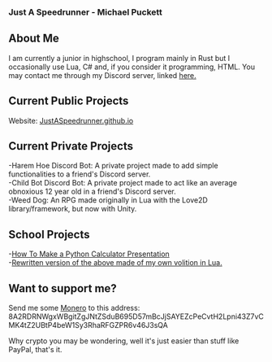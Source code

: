 ### Just A Speedrunner - Michael Puckett
## About Me
I am currently a junior in highschool, I program mainly in Rust but I occasionally use Lua, C# and, if you consider it programming, HTML.
You may contact me through my Discord server, linked [here.](https://discord.gg/9xKQQYkdzH)

## Current Public Projects
Website: [JustASpeedrunner.github.io](https://justaspeedrunner.github.io/)

## Current Private Projects
-Harem Hoe Discord Bot: A private project made to add simple functionalities to a friend's Discord server.  
-Child Bot Discord Bot: A private project made to act like an average obnoxious 12 year old in a friend's Discord server.  
-Weed Dog: An RPG made originally in Lua with the Love2D library/framework, but now with Unity.  

## School Projects
-[How To Make a Python Calculator Presentation](https://github.com/JustASpeedrunner/DigitalLiteracyCalculator)  
-[Rewritten version of the above made of my own volition in Lua.](https://github.com/JustASpeedrunner/DigitalLiteracyCalculatorRewrite)  

## Want to support me?
Send me some [Monero](https://www.getmonero.org/) to this address:
8A2RDRNWgxWBgitZgJNtZSduB695D57mBcJjSAYEZcPeCvtH2Lpni43Z7vCMK4tZ2UBtP4beW1Sy3RhaRFGZPR6v46J3sQA

Why crypto you may be wondering, well it's just easier than stuff like PayPal, that's it.

